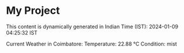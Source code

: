 # My Project

This content is dynamically generated in Indian Time (IST): 2024-01-09 04:25:32 IST


Current Weather in Coimbatore:
Temperature: 22.88 °C
Condition: mist
